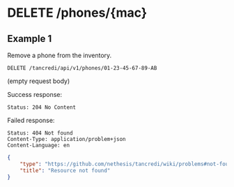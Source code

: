 # DELETE /phones/{mac}

## Example 1 

Remove a phone from the inventory.

    DELETE /tancredi/api/v1/phones/01-23-45-67-89-AB

(empty request body)

Success response:

    Status: 204 No Content

Failed response:

    Status: 404 Not found
    Content-Type: application/problem+json
    Content-Language: en

```json
{
    "type": "https://github.com/nethesis/tancredi/wiki/problems#not-found",
    "title": "Resource not found"
}
```

